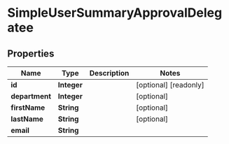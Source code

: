 

# SimpleUserSummaryApprovalDelegatee


## Properties

| Name | Type | Description | Notes |
|------------ | ------------- | ------------- | -------------|
|**id** | **Integer** |  |  [optional] [readonly] |
|**department** | **Integer** |  |  [optional] |
|**firstName** | **String** |  |  [optional] |
|**lastName** | **String** |  |  [optional] |
|**email** | **String** |  |  |



